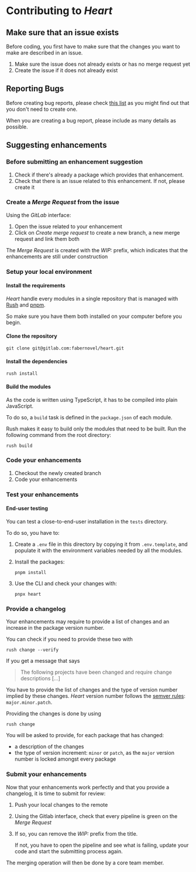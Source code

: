 # Contributing to _Heart_

## Make sure that an issue exists

Before coding, you first have to make sure that the changes you want to make are described in an issue.

1. Make sure the issue does not already exists or has no merge request yet
2. Create the issue if it does not already exist

## Reporting Bugs

Before creating bug reports, please check [this list](https://gitlab.com/fabernovel/heart/-/boards) as you might find out that you don't need to create one.

When you are creating a bug report, please include as many details as possible.

## Suggesting enhancements

### Before submitting an enhancement suggestion

1. Check if there's already a package which provides that enhancement.
2. Check that there is an issue related to this enhancement. If not, please create it

### Create a _Merge Request_ from the issue

Using the _GitLab_ interface:

1. Open the issue related to your enhancement
2. Click on _Create merge request_ to create a new branch, a new merge request and link them both

The _Merge Request_ is created with the _WIP:_ prefix, which indicates that the enhancements are still under construction

### Setup your local environment

#### Install the requirements

_Heart_ handle every modules in a single repository that is managed with [Rush](https://rushjs.io/) and [pnpm](https://pnpm.js.org/).

So make sure you have them both installed on your computer before you begin.

#### Clone the repository

```shell
git clone git@gitlab.com:fabernovel/heart.git
```

#### Install the dependencies

```shell
rush install
```

#### Build the modules

As the code is written using TypeScript, it has to be compiled into plain JavaScript.

To do so, a `build` task is defined in the `package.json` of each module.

Rush makes it easy to build only the modules that need to be built. Run the following command from the root directory:

```shell
rush build
```

### Code your enhancements

1. Checkout the newly created branch
2. Code your enhancements

### Test your enhancements

#### End-user testing

You can test a close-to-end-user installation in the `tests` directory.

To do so, you have to:

1. Create a `.env` file in this directory by copying it from `.env.template`, and populate it with the environment variables needed by all the modules.

2. Install the packages:

    ```shell
    pnpm install
    ````

3. Use the CLI and check your changes with:

    ```shell
    pnpx heart
    ```

### Provide a changelog

Your enhancements may require to provide a list of changes and an increase in the package version number.

You can check if you need to provide these two with
    
```shell
rush change --verify
```

If you get a message that says
> The following projects have been changed and require change descriptions [...]

You have to provide the list of changes and the type of version number implied by these changes. _Heart_ version number follows the [semver rules](https://semver.org/): `major.minor.patch`.

Providing the changes is done by using

```shell
rush change
```

You will be asked to provide, for each package that has changed:

* a description of the changes
* the type of version increment: `minor` or `patch`, as the `major` version number is locked amongst every package

### Submit your enhancements

Now that your enhancements work perfectly and that you provide a changelog, it is time to submit for review:

1. Push your local changes to the remote
2. Using the Gitlab interface, check that every pipeline is green on the _Merge Request_
3. If so, you can remove the _WIP:_ prefix from the title.
    
    If not, you have to open the pipeline and see what is failing, update your code and start the submitting process again.

The merging operation will then be done by a core team member.

